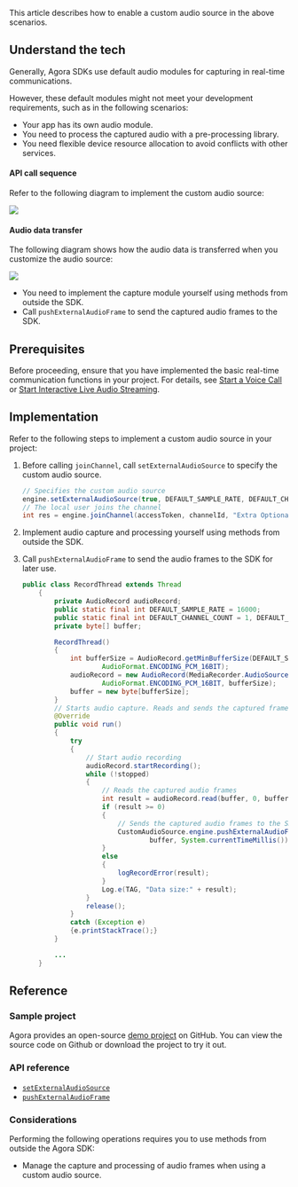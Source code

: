 This article describes how to enable a custom audio source in the above scenarios.

## Understand the tech

Generally, Agora SDKs use default audio modules for capturing in real-time communications.

However, these default modules might not meet your development requirements, such as in the following scenarios:

- Your app has its own audio module.
- You need to process the captured audio with a pre-processing library.
- You need flexible device resource allocation to avoid conflicts with other services.

#### API call sequence

Refer to the following diagram to implement the custom audio source:

![](https://web-cdn.agora.io/docs-files/1568968141511)

#### Audio data transfer

The following diagram shows how the audio data is transferred when you customize the audio source:

![](https://web-cdn.agora.io/docs-files/1607671910645)

- You need to implement the capture module yourself using methods from outside the SDK.
- Call `pushExternalAudioFrame` to send the captured audio frames to the SDK.

## Prerequisites

Before proceeding, ensure that you have implemented the basic real-time communication functions in your project. For details, see [Start a Voice Call](https://docs.agora.io/en/Voice/start_call_audio_android?platform=Android) or [Start Interactive Live Audio Streaming](https://docs.agora.io/en/Interactive%20Broadcast/start_live_audio_android?platform=Android).

## Implementation

Refer to the following steps to implement a custom audio source in your project:

1. Before calling `joinChannel`, call `setExternalAudioSource` to specify the custom audio source.

    ```java
    // Specifies the custom audio source
    engine.setExternalAudioSource(true, DEFAULT_SAMPLE_RATE, DEFAULT_CHANNEL_COUNT);
    // The local user joins the channel
    int res = engine.joinChannel(accessToken, channelId, "Extra Optional Data", 0);
    ```

2. Implement audio capture and processing yourself using methods from outside the SDK.

3. Call `pushExternalAudioFrame` to send the audio frames to the SDK for later use.

    ```java
    public class RecordThread extends Thread
        {
            private AudioRecord audioRecord;
            public static final int DEFAULT_SAMPLE_RATE = 16000;
            public static final int DEFAULT_CHANNEL_COUNT = 1, DEFAULT_CHANNEL_CONFIG = AudioFormat.CHANNEL_IN_MONO;
            private byte[] buffer;

            RecordThread()
            {
                int bufferSize = AudioRecord.getMinBufferSize(DEFAULT_SAMPLE_RATE, DEFAULT_CHANNEL_CONFIG,
                        AudioFormat.ENCODING_PCM_16BIT);
                audioRecord = new AudioRecord(MediaRecorder.AudioSource.MIC, DEFAULT_SAMPLE_RATE, DEFAULT_CHANNEL_COUNT,
                        AudioFormat.ENCODING_PCM_16BIT, bufferSize);
                buffer = new byte[bufferSize];
            }
            // Starts audio capture. Reads and sends the captured frames until audio capture stops.
            @Override
            public void run()
            {
                try
                {
                    // Start audio recording
                    audioRecord.startRecording();
                    while (!stopped)
                    {
                        // Reads the captured audio frames
                        int result = audioRecord.read(buffer, 0, buffer.length);
                        if (result >= 0)
                        {
                            // Sends the captured audio frames to the SDK
                            CustomAudioSource.engine.pushExternalAudioFrame(
                                    buffer, System.currentTimeMillis());
                        }
                        else
                        {
                            logRecordError(result);
                        }
                        Log.e(TAG, "Data size:" + result);
                    }
                    release();
                }
                catch (Exception e)
                {e.printStackTrace();}
            }

            ...
        }
    ```


## Reference

### Sample project

Agora provides an open-source [demo project](https://github.com/AgoraIO/API-Examples/blob/dev/3.6.200/Android/APIExample/app/src/main/java/io/agora/api/example/examples/advanced/customaudio) on GitHub. You can view the source code on Github or download the project to try it out.

###  API reference

- [`setExternalAudioSource`](https://docs.agora.io/en/Interactive%20Broadcast/API%20Reference/java/classio_1_1agora_1_1rtc_1_1_rtc_engine.html#a5e5630afd7104ee7be8b246ae004efb3)
- [`pushExternalAudioFrame`](https://docs.agora.io/en/Interactive%20Broadcast/API%20Reference/java/classio_1_1agora_1_1rtc_1_1_rtc_engine.html#a9e219a679d066cfc2544b5e8f9d4d69f)


### Considerations

Performing the following operations requires you to use methods from outside the Agora SDK:

- Manage the capture and processing of audio frames when using a custom audio source.